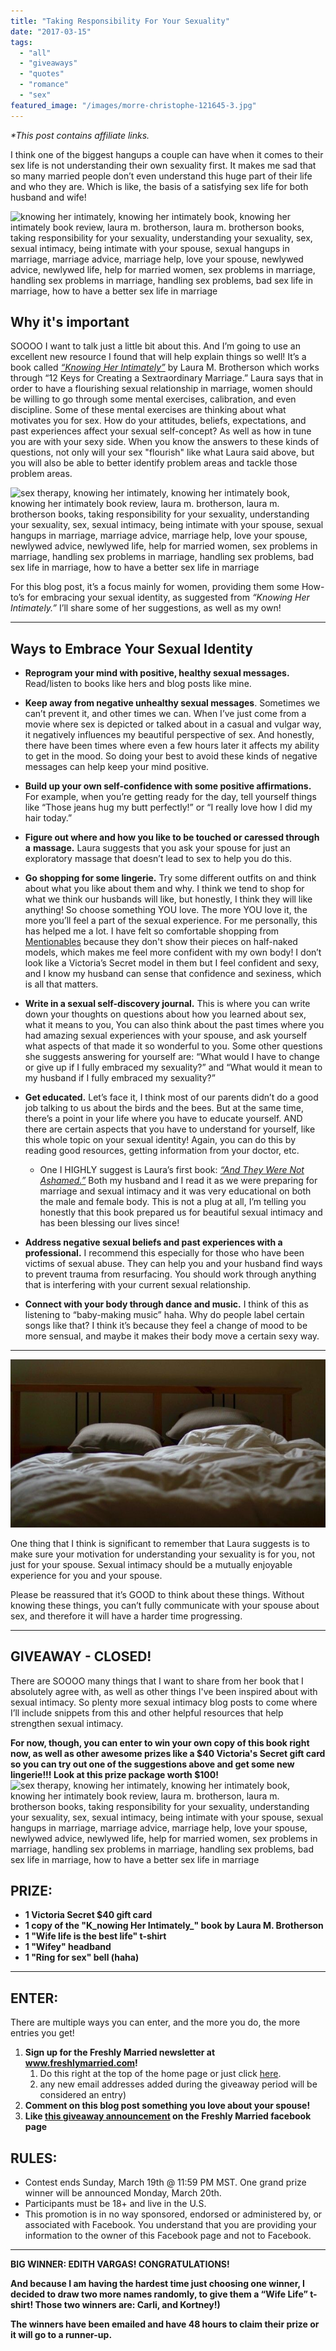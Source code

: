 ```yaml
---
title: "Taking Responsibility For Your Sexuality"
date: "2017-03-15"
tags:
  - "all"
  - "giveaways"
  - "quotes"
  - "romance"
  - "sex"
featured_image: "/images/morre-christophe-121645-3.jpg"
---
```


_\*This post contains affiliate links._

I think one of the biggest hangups a couple can have when it comes to their sex life is not understanding their own sexuality first. It makes me sad that so many married people don’t even understand this huge part of their life and who they are. Which is like, the basis of a satisfying sex life for both husband and wife!

![knowing her intimately, knowing her intimately book, knowing her intimately book review, laura m. brotherson, laura m. brotherson books, taking responsibility for your sexuality, understanding your sexuality, sex, sexual intimacy, being intimate with your spouse, sexual hangups in marriage, marriage advice, marriage help, love your spouse, newlywed advice, newlywed life, help for married women, sex problems in marriage, handling sex problems in marriage, handling sex problems, bad sex life in marriage, how to have a better sex life in marriage](/images/creating-a-foundation-of-healthy-sexual-thoughts-LMB-quote.png)

## Why it's important

SOOOO I want to talk just a little bit about this. And I’m going to use an excellent new resource I found that will help explain things so well! It’s a book called [_“Knowing Her Intimately”_](https://amzn.to/2qEMTIN) by Laura M. Brotherson which works through “12 Keys for Creating a Sextraordinary Marriage.” Laura says that in order to have a flourishing sexual relationship in marriage, women should be willing to go through some mental exercises, calibration, and even discipline. Some of these mental exercises are thinking about what motivates you for sex. How do your attitudes, beliefs, expectations, and past experiences affect your sexual self-concept? As well as how in tune you are with your sexy side. When you know the answers to these kinds of questions, not only will your sex "flourish" like what Laura said above, but you will also be able to better identify problem areas and tackle those problem areas.

![sex therapy, knowing her intimately, knowing her intimately book, knowing her intimately book review, laura m. brotherson, laura m. brotherson books, taking responsibility for your sexuality, understanding your sexuality, sex, sexual intimacy, being intimate with your spouse, sexual hangups in marriage, marriage advice, marriage help, love your spouse, newlywed advice, newlywed life, help for married women, sex problems in marriage, handling sex problems in marriage, handling sex problems, bad sex life in marriage, how to have a better sex life in marriage](/images/alejandra-quiroz-658-1.jpg)

For this blog post, it’s a focus mainly for women, providing them some How-to’s for embracing your sexual identity, as suggested from _“Knowing Her Intimately.”_ I’ll share some of her suggestions, as well as my own!

* * *

## Ways to Embrace Your Sexual Identity

- **Reprogram your mind with positive, healthy sexual messages.** Read/listen to books like hers and blog posts like mine.

- **Keep away from negative unhealthy sexual messages**. Sometimes we can’t prevent it, and other times we can. When I’ve just come from a movie where sex is depicted or talked about in a casual and vulgar way, it negatively influences my beautiful perspective of sex. And honestly, there have been times where even a few hours later it affects my ability to get in the mood. So doing your best to avoid these kinds of negative messages can help keep your mind positive.

- **Build up your own self-confidence with some positive affirmations.** For example, when you’re getting ready for the day, tell yourself things like “Those jeans hug my butt perfectly!” or “I really love how I did my hair today.”

- **Figure out where and how you like to be touched or caressed through a** **massage.** Laura suggests that you ask your spouse for just an exploratory massage that doesn’t lead to sex to help you do this.

- **Go shopping for some lingerie.** Try some different outfits on and think about what you like about them and why. I think we tend to shop for what we think our husbands will like, but honestly, I think they will like anything! So choose something YOU love. The more YOU love it, the more you’ll feel a part of the sexual experience. For me personally, this has helped me a lot. I have felt so comfortable shopping from [Mentionables](https://shopmentionables.com?afmc=1j) because they don't show their pieces on half-naked models, which makes me feel more confident with my own body! I don’t look like a Victoria’s Secret model in them but I feel confident and sexy, and I know my husband can sense that confidence and sexiness, which is all that matters.

- **Write in a sexual self-discovery journal.** This is where you can write down your thoughts on questions about how you learned about sex, what it means to you, You can also think about the past times where you had amazing sexual experiences with your spouse, and ask yourself what aspects of that made it so wonderful to you. Some other questions she suggests answering for yourself are: “What would I have to change or give up if I fully embraced my sexuality?” and “What would it mean to my husband if I fully embraced my sexuality?”

- **Get educated.** Let’s face it, I think most of our parents didn’t do a good job talking to us about the birds and the bees. But at the same time, there’s a point in your life where you have to educate yourself. AND there are certain aspects that you have to understand for yourself, like this whole topic on your sexual identity! Again, you can do this by reading good resources, getting information from your doctor, etc.
    - One I HIGHLY suggest is Laura’s first book: [_“And They Were Not Ashamed.”_](https://amzn.to/2HbYpRZ) Both my husband and I read it as we were preparing for marriage and sexual intimacy and it was very educational on both the male and female body. This is not a plug at all, I’m telling you honestly that this book prepared us for beautiful sexual intimacy and has been blessing our lives since!
- **Address negative sexual beliefs and past experiences with a professional.** I recommend this especially for those who have been victims of sexual abuse. They can help you and your husband find ways to prevent trauma from resurfacing. You should work through anything that is interfering with your current sexual relationship.

- **Connect with your body through dance and music.** I think of this as listening to “baby-making music” haha. Why do people label certain songs like that? I think it’s because they feel a change of mood to be more sensual, and maybe it makes their body move a certain sexy way.

* * *

![For this blog post, it’s a focus mainly for women, providing them some How-to’s for embracing your sexual identity, as suggested from “Knowing Her Intimately.” I’ll share some of her suggestions, as well as my own!](/images/quin-stevenson-14889-2.jpg)

One thing that I think is significant to remember that Laura suggests is to make sure your motivation for understanding your sexuality is for you, not just for your spouse. Sexual intimacy should be a mutually enjoyable experience for you and your spouse.

Please be reassured that it’s GOOD to think about these things. Without knowing these things, you can’t fully communicate with your spouse about sex, and therefore it will have a harder time progressing.

* * *

## GIVEAWAY - CLOSED!

There are SOOOO many things that I want to share from her book that I absolutely agree with, as well as other things I've been inspired about with sexual intimacy. So plenty more sexual intimacy blog posts to come where I’ll include snippets from this and other helpful resources that help strengthen sexual intimacy.

**For now, though, you can enter to win your own copy of this book right now, as well as other awesome prizes like a $40 Victoria's Secret gift card so you can try out one of the suggestions above and get some new lingerie!!! Look at this prize package worth $100!** ![sex therapy, knowing her intimately, knowing her intimately book, knowing her intimately book review, laura m. brotherson, laura m. brotherson books, taking responsibility for your sexuality, understanding your sexuality, sex, sexual intimacy, being intimate with your spouse, sexual hangups in marriage, marriage advice, marriage help, love your spouse, newlywed advice, newlywed life, help for married women, sex problems in marriage, handling sex problems in marriage, handling sex problems, bad sex life in marriage, how to have a better sex life in marriage](/images/wife-life-giveaways-1.png)

## PRIZE:

- **1 Victoria Secret $40 gift card**
- **1 copy of the "K_nowing Her Intimately_" book by Laura M. Brotherson**
- **1 "Wife life is the best life" t-shirt**
- **1 "Wifey" headband** 
- **1 "Ring for sex" bell (haha)**

* * *

## ENTER:

There are multiple ways you can enter, and the more you do, the more entries you get!

1. **Sign up for the Freshly Married newsletter at www.freshlymarried.com!**
    1. Do this right at the top of the home page or just click [here](http://freshlymarried.us3.list-manage.com/subscribe?u=7f42eae738681a6388816f80a&id=78c3cf254f).
    2. any new email addresses added during the giveaway period will be considered an entry)
2. **Comment on this blog post something you love about your spouse!**
3. **Like [this giveaway announcement](https://www.facebook.com/freshlymarriedadventures/posts/1434178249947542?notif_t=like&notif_id=1489624293144166) on the Freshly Married facebook page**

## RULES:

- Contest ends Sunday, March 19th @ 11:59 PM MST. One grand prize winner will be announced Monday, March 20th.
- Participants must be 18+ and live in the U.S.
- This promotion is in no way sponsored, endorsed or administered by, or associated with Facebook. You understand that you are providing your information to the owner of this Facebook page and not to Facebook.

* * *

**BIG WINNER: EDITH VARGAS! CONGRATULATIONS!**

**And because I am having the hardest time just choosing one winner, I decided to draw two more names randomly, to give them a “Wife Life” t-shirt! Those two winners are: Carli, and Kortney!)**

**The winners have been emailed and have 48 hours to claim their prize or it will go to a runner-up.**
